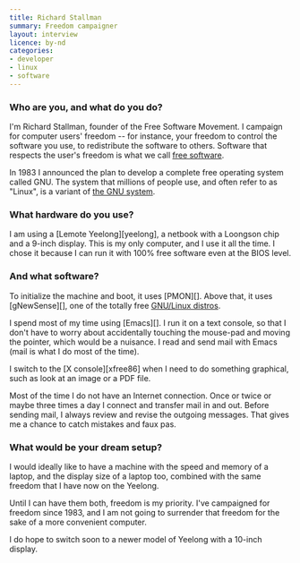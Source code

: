 ```yaml
---
title: Richard Stallman
summary: Freedom campaigner
layout: interview
licence: by-nd
categories:
- developer
- linux
- software
---
```


### Who are you, and what do you do?

I'm Richard Stallman, founder of the Free Software Movement. I campaign for computer users' freedom -- for instance, your freedom to control the software you use, to redistribute the software to others. Software that respects the user's freedom is what we call [free software](http://www.gnu.org/philosophy/free-sw.html "The Free Software definition.").

In 1983 I announced the plan to develop a complete free operating system called GNU. The system that millions of people use, and often refer to as "Linux", is a variant of [the GNU system](http://www.gnu.org/gnu/the-gnu-project.html "Info about the GNU Project.").

### What hardware do you use?

I am using a [Lemote Yeelong][yeelong], a netbook with a Loongson chip and a 9-inch display. This is my only computer, and I use it all the time. I chose it because I can run it with 100% free software even at the BIOS level.

### And what software?

To initialize the machine and boot, it uses [PMON][]. Above that, it uses [gNewSense][], one of the totally free [GNU/Linux distros](http://www.gnu.org/distros "GNU/Linux distributions.").

I spend most of my time using [Emacs][]. I run it on a text console, so that I don't have to worry about accidentally touching the mouse-pad and moving the pointer, which would be a nuisance. I read and send mail with Emacs (mail is what I do most of the time).

I switch to the [X console][xfree86] when I need to do something graphical, such as look at an image or a PDF file.

Most of the time I do not have an Internet connection. Once or twice or maybe three times a day I connect and transfer mail in and out. Before sending mail, I always review and revise the outgoing messages. That gives me a chance to catch mistakes and faux pas.

### What would be your dream setup?

I would ideally like to have a machine with the speed and memory of a laptop, and the display size of a laptop too, combined with the same freedom that I have now on the Yeelong.

Until I can have them both, freedom is my priority. I've campaigned for freedom since 1983, and I am not going to surrender that freedom for the sake of a more convenient computer.

I do hope to switch soon to a newer model of Yeelong with a 10-inch display.